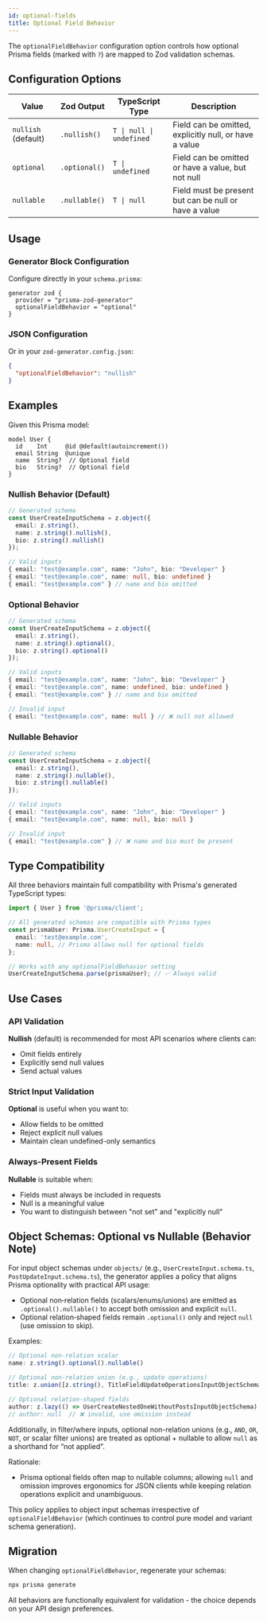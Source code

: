 ```yaml
---
id: optional-fields
title: Optional Field Behavior
---
```


The `optionalFieldBehavior` configuration option controls how optional Prisma fields (marked with `?`) are mapped to Zod validation schemas.

## Configuration Options

| Value               | Zod Output    | TypeScript Type          | Description                                            |
| ------------------- | ------------- | ------------------------ | ------------------------------------------------------ |
| `nullish` (default) | `.nullish()`  | `T \| null \| undefined` | Field can be omitted, explicitly null, or have a value |
| `optional`          | `.optional()` | `T \| undefined`         | Field can be omitted or have a value, but not null     |
| `nullable`          | `.nullable()` | `T \| null`              | Field must be present but can be null or have a value  |

## Usage

### Generator Block Configuration

Configure directly in your `schema.prisma`:

```prisma
generator zod {
  provider = "prisma-zod-generator"
  optionalFieldBehavior = "optional"
}
```

### JSON Configuration

Or in your `zod-generator.config.json`:

```json
{
  "optionalFieldBehavior": "nullish"
}
```

## Examples

Given this Prisma model:

```prisma
model User {
  id    Int     @id @default(autoincrement())
  email String  @unique
  name  String?  // Optional field
  bio   String?  // Optional field
}
```

### Nullish Behavior (Default)

```typescript
// Generated schema
const UserCreateInputSchema = z.object({
  email: z.string(),
  name: z.string().nullish(),
  bio: z.string().nullish()
});

// Valid inputs
{ email: "test@example.com", name: "John", bio: "Developer" }
{ email: "test@example.com", name: null, bio: undefined }
{ email: "test@example.com" } // name and bio omitted
```

### Optional Behavior

```typescript
// Generated schema
const UserCreateInputSchema = z.object({
  email: z.string(),
  name: z.string().optional(),
  bio: z.string().optional()
});

// Valid inputs
{ email: "test@example.com", name: "John", bio: "Developer" }
{ email: "test@example.com", name: undefined, bio: undefined }
{ email: "test@example.com" } // name and bio omitted

// Invalid input
{ email: "test@example.com", name: null } // ❌ null not allowed
```

### Nullable Behavior

```typescript
// Generated schema
const UserCreateInputSchema = z.object({
  email: z.string(),
  name: z.string().nullable(),
  bio: z.string().nullable()
});

// Valid inputs
{ email: "test@example.com", name: "John", bio: "Developer" }
{ email: "test@example.com", name: null, bio: null }

// Invalid input
{ email: "test@example.com" } // ❌ name and bio must be present
```

## Type Compatibility

All three behaviors maintain full compatibility with Prisma's generated TypeScript types:

```typescript
import { User } from '@prisma/client';

// All generated schemas are compatible with Prisma types
const prismaUser: Prisma.UserCreateInput = {
  email: 'test@example.com',
  name: null, // Prisma allows null for optional fields
};

// Works with any optionalFieldBehavior setting
UserCreateInputSchema.parse(prismaUser); // ✅ Always valid
```

## Use Cases

### API Validation

**Nullish** (default) is recommended for most API scenarios where clients can:

- Omit fields entirely
- Explicitly send null values
- Send actual values

### Strict Input Validation

**Optional** is useful when you want to:

- Allow fields to be omitted
- Reject explicit null values
- Maintain clean undefined-only semantics

### Always-Present Fields

**Nullable** is suitable when:

- Fields must always be included in requests
- Null is a meaningful value
- You want to distinguish between "not set" and "explicitly null"

## Object Schemas: Optional vs Nullable (Behavior Note)

For input object schemas under `objects/` (e.g., `UserCreateInput.schema.ts`, `PostUpdateInput.schema.ts`), the generator applies a policy that aligns Prisma optionality with practical API usage:

- Optional non‑relation fields (scalars/enums/unions) are emitted as `.optional().nullable()` to accept both omission and explicit `null`.
- Optional relation‑shaped fields remain `.optional()` only and reject `null` (use omission to skip).

Examples:

```ts
// Optional non-relation scalar
name: z.string().optional().nullable()

// Optional non-relation union (e.g., update operations)
title: z.union([z.string(), TitleFieldUpdateOperationsInputObjectSchema]).optional().nullable()

// Optional relation-shaped fields
author: z.lazy(() => UserCreateNestedOneWithoutPostsInputObjectSchema).optional()         // ✅ undefined ok
// author: null  // ❌ invalid, use omission instead
```

Additionally, in filter/where inputs, optional non-relation unions (e.g., `AND`, `OR`, `NOT`, or scalar filter unions) are treated as optional + nullable to allow `null` as a shorthand for “not applied”.

Rationale:
- Prisma optional fields often map to nullable columns; allowing `null` and omission improves ergonomics for JSON clients while keeping relation operations explicit and unambiguous.

This policy applies to object input schemas irrespective of `optionalFieldBehavior` (which continues to control pure model and variant schema generation).

## Migration

When changing `optionalFieldBehavior`, regenerate your schemas:

```bash
npx prisma generate
```

All behaviors are functionally equivalent for validation - the choice depends on your API design preferences.
